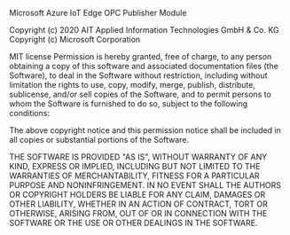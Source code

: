 Microsoft Azure IoT Edge OPC Publisher Module  

Copyright (c) 2020 AIT Applied Information Technologies GmbH & Co. KG  
Copyright (c) Microsoft Corporation  

MIT license
Permission is hereby granted, free of charge, to any person obtaining a copy of this software and associated documentation files (the Software), to deal in the Software without restriction, including without limitation the rights to use, copy, modify, merge, publish, distribute, sublicense, and/or sell copies of the Software, and to permit persons to whom the Software is furnished to do so, subject to the following conditions: 

The above copyright notice and this permission notice shall be included in all copies or substantial portions of the Software.

THE SOFTWARE IS PROVIDED "AS IS", WITHOUT WARRANTY OF ANY KIND, EXPRESS OR IMPLIED, INCLUDING BUT NOT LIMITED TO THE WARRANTIES OF 
MERCHANTABILITY, FITNESS FOR A PARTICULAR PURPOSE AND 
NONINFRINGEMENT. IN NO EVENT SHALL THE AUTHORS OR COPYRIGHT HOLDERS BE 
LIABLE FOR ANY CLAIM, DAMAGES OR OTHER LIABILITY, WHETHER IN AN ACTION 
OF CONTRACT, TORT OR OTHERWISE, ARISING FROM, OUT OF OR IN CONNECTION 
WITH THE SOFTWARE OR THE USE OR OTHER DEALINGS IN THE SOFTWARE.
